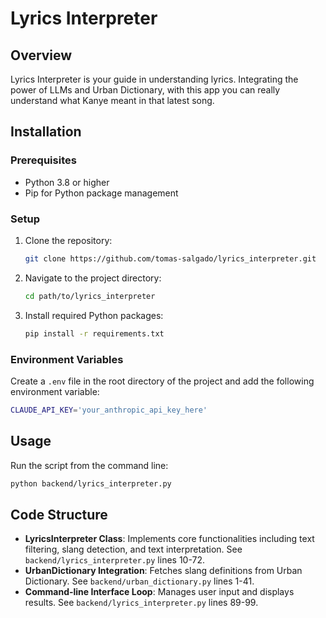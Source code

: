 # Lyrics Interpreter

## Overview
Lyrics Interpreter is your guide in understanding lyrics. Integrating the power of LLMs and Urban Dictionary, with this app you can really understand what Kanye meant in that latest song. 

## Installation

### Prerequisites
- Python 3.8 or higher
- Pip for Python package management

### Setup
1. Clone the repository:
   ```bash
   git clone https://github.com/tomas-salgado/lyrics_interpreter.git
   ```
2. Navigate to the project directory:
   ```bash
   cd path/to/lyrics_interpreter
   ```
3. Install required Python packages:
   ```bash
   pip install -r requirements.txt
   ```

### Environment Variables
Create a `.env` file in the root directory of the project and add the following environment variable:
```bash
CLAUDE_API_KEY='your_anthropic_api_key_here'
```

## Usage
Run the script from the command line:
```bash
python backend/lyrics_interpreter.py
```

## Code Structure
- **LyricsInterpreter Class**: Implements core functionalities including text filtering, slang detection, and text interpretation. See `backend/lyrics_interpreter.py` lines 10-72.
- **UrbanDictionary Integration**: Fetches slang definitions from Urban Dictionary. See `backend/urban_dictionary.py` lines 1-41.
- **Command-line Interface Loop**: Manages user input and displays results. See `backend/lyrics_interpreter.py` lines 89-99.